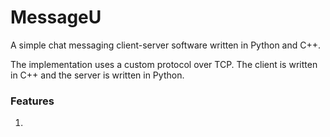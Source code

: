 # MessageU
A simple chat messaging client-server software written in Python and C++.
 
The implementation uses a custom protocol over TCP. The client is written in C++ and the server is written in Python.

### Features
1.  

